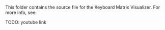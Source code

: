 This folder contains the source file for the Keyboard Matrix Visualizer.  For more info, see:

TODO: youtube link
